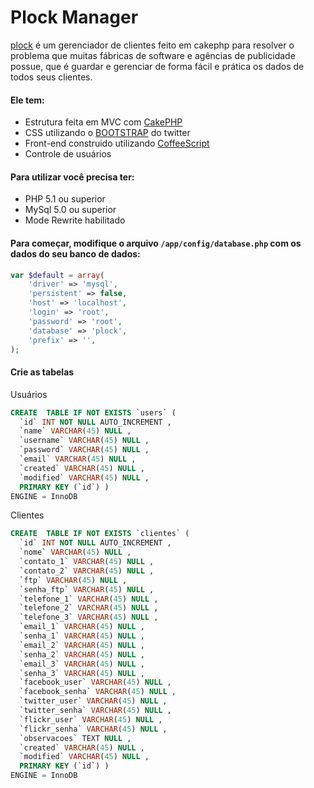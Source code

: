 # Plock Manager
[plock](https://github.com/hugodias/plock) é um gerenciador de clientes feito em cakephp para resolver o problema que muitas fábricas de software e agências de publicidade possue, que é guardar e gerenciar de forma fácil e prática os dados de todos seus clientes.

#### Ele tem:

* Estrutura feita em MVC com [CakePHP](http://cakephp.org/)
* CSS utilizando o [BOOTSTRAP](http://twitter.github.com/bootstrap/) do twitter
* Front-end construido utilizando [CoffeeScript](http://jashkenas.github.com/coffee-script/)
* Controle de usuários

#### Para utilizar você precisa ter:
* PHP 5.1 ou superior
* MySql 5.0 ou superior
* Mode Rewrite habilitado

#### Para começar, modifique o arquivo `/app/config/database.php` com os dados do seu banco de dados:

```php
var $default = array(
	'driver' => 'mysql',
	'persistent' => false,
	'host' => 'localhost',
	'login' => 'root',
	'password' => 'root',
	'database' => 'plock',
	'prefix' => '',
);
```
#### Crie as tabelas
Usuários
```sql
CREATE  TABLE IF NOT EXISTS `users` (
  `id` INT NOT NULL AUTO_INCREMENT ,
  `name` VARCHAR(45) NULL ,
  `username` VARCHAR(45) NULL ,
  `password` VARCHAR(45) NULL ,
  `email` VARCHAR(45) NULL ,
  `created` VARCHAR(45) NULL ,
  `modified` VARCHAR(45) NULL ,
  PRIMARY KEY (`id`) )
ENGINE = InnoDB
```
Clientes
```sql
CREATE  TABLE IF NOT EXISTS `clientes` (
  `id` INT NOT NULL AUTO_INCREMENT ,
  `nome` VARCHAR(45) NULL ,
  `contato_1` VARCHAR(45) NULL ,
  `contato_2` VARCHAR(45) NULL ,
  `ftp` VARCHAR(45) NULL ,
  `senha_ftp` VARCHAR(45) NULL ,
  `telefone_1` VARCHAR(45) NULL ,
  `telefone_2` VARCHAR(45) NULL ,
  `telefone_3` VARCHAR(45) NULL ,
  `email_1` VARCHAR(45) NULL ,
  `senha_1` VARCHAR(45) NULL ,
  `email_2` VARCHAR(45) NULL ,
  `senha_2` VARCHAR(45) NULL ,
  `email_3` VARCHAR(45) NULL ,
  `senha_3` VARCHAR(45) NULL ,
  `facebook_user` VARCHAR(45) NULL ,
  `facebook_senha` VARCHAR(45) NULL ,
  `twitter_user` VARCHAR(45) NULL ,
  `twitter_senha` VARCHAR(45) NULL ,
  `flickr_user` VARCHAR(45) NULL ,
  `flickr_senha` VARCHAR(45) NULL ,
  `observacoes` TEXT NULL ,
  `created` VARCHAR(45) NULL ,
  `modified` VARCHAR(45) NULL ,
  PRIMARY KEY (`id`) )
ENGINE = InnoDB
```

